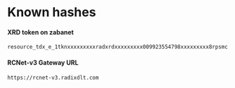 # Known hashes

#### XRD token on zabanet
```
resource_tdx_e_1tknxxxxxxxxxradxrdxxxxxxxxx009923554798xxxxxxxxx8rpsmc
```

#### RCNet-v3 Gateway URL
```
https://rcnet-v3.radixdlt.com
```